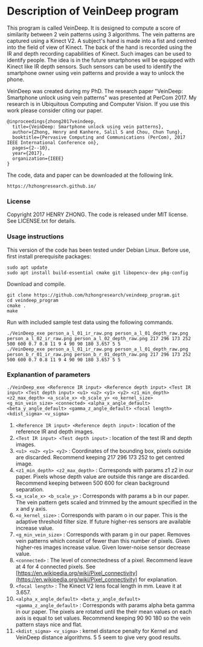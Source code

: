 # Description of VeinDeep program

This program is called VeinDeep. It is designed to compute a score of similarity between 2 vein patterns using 3 algorithms. The vein patterns are captured using a Kinect V2. A subject's hand is made into a fist and centred into the field of view of Kinect. The back of the hand is recorded using the IR and depth recording capabilities of Kinect. Such images can be used to identify people. The idea is in the future smartphones will be equipped with Kinect like IR depth sensors. Such sensors can be used to identify the smartphone owner using vein patterns and provide a way to unlock the phone.

VeinDeep was created during my PhD. The research paper "VeinDeep: Smartphone unlock using vein patterns" was presented at PerCom 2017. My research is in Ubiquitous Computing and Computer Vision. If you use this work please consider citing our paper.

```
@inproceedings{zhong2017veindeep,
  title={VeinDeep: Smartphone unlock using vein patterns},
  author={Zhong, Henry and Kanhere, Salil S and Chou, Chun Tung},
  booktitle={Pervasive Computing and Communications (PerCom), 2017 IEEE International Conference on},
  pages={2--10},
  year={2017},
  organization={IEEE}
}
```

The code, data and paper can be downloaded at the following link.

```
https://hzhongresearch.github.io/
```

### License
Copyright 2017 HENRY ZHONG. The code is released under MIT license. See LICENSE.txt for details.

### Usage instructions
This version of the code has been tested under Debian Linux. Before use, first install prerequisite packages:

```
sudo apt update
sudo apt install build-essential cmake git libopencv-dev pkg-config
```

Download and compile.

```
git clone https://github.com/hzhongresearch/veindeep_program.git
cd veindeep_program
cmake .
make
```

Run with included sample test data using the following commands.

```
./VeinDeep_exe person_a_l_01_ir_raw.png person_a_l_01_depth_raw.png person_a_l_02_ir_raw.png person_a_l_02_depth_raw.png 217 296 173 252 500 600 0.7 0.8 11 9 4 90 90 180 3.657 5 5
./VeinDeep_exe person_a_l_01_ir_raw.png person_a_l_01_depth_raw.png person_b_r_01_ir_raw.png person_b_r_01_depth_raw.png 217 296 173 252 500 600 0.7 0.8 11 9 4 90 90 180 3.657 5 5
```

### Explanantion of parameters
```
./VeinDeep_exe <Reference IR input> <Reference depth input> <Test IR input> <Test depth input> <u1> <u2> <y1> <y2> <z1_min_depth> <z2_max_depth> <a_scale_x> <b_scale_y> <o_kernel_size> <g_min_vein_size> <connected> <alpha_x_angle_default> <beta_y_angle_default> <gamma_z_angle_default> <focal length> <kdist_sigma> <v_sigma>
```

1. ```<Reference IR input> <Reference depth input>``` : location of the reference IR and depth images.
2. ```<Test IR input> <Test depth input>``` : location of the test IR and depth images.
3. ```<u1> <u2> <y1> <y2>``` : Coordinates of the bounding box, pixels outside are discarded. Recommend keeping 217 296 173 252 to get centred image.
4. ```<z1_min_depth> <z2_max_depth>``` : Corresponds with params z1 z2 in our paper. Pixels whose depth value are outside this range are discarded. Recommend keeping between 500 600 for clean background separation.
5. ```<a_scale_x> <b_scale_y>``` : Corresponds with params a b in our paper. The vein pattern gets scaled and trimmed by the amount specified in the x and y axis.
6. ```<o_kernel_size>``` : Corresponds with param o in our paper. This is the adaptive threshold filter size. If future higher-res sensors are available increase value.
7. ```<g_min_vein_size>``` : Corresponds with param g in our paper. Removes vein patterns which consist of fewer than this number of pixels. Given higher-res images increase value. Given lower-noise sensor decrease value.
8. ```<connected>``` : The level of connectedness of a pixel. Recommend leave at 4 for 4 connected pixels. See [https://en.wikipedia.org/wiki/Pixel_connectivity](https://en.wikipedia.org/wiki/Pixel_connectivity) for explanation.
9. ```<focal length>``` : The Kinect V2 lens focal length in mm. Leave it at 3.657.
10. ```<alpha_x_angle_default> <beta_y_angle_default> <gamma_z_angle_default>``` : Corresponds with params alpha beta gamma in our paper. The pixels are rotated until the their mean values on each axis is equal to set values. Recommend keeping 90 90 180 so the vein pattern stays nice and flat. 
11. ```<kdist_sigma> <v_sigma>``` : kernel distance penalty for Kernel and VeinDeep distance algorithms. 5 5 seem to give very good results.
